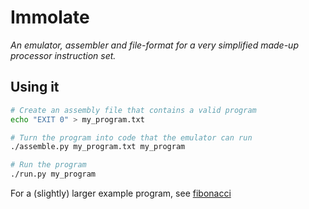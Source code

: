 # Immolate

_An emulator, assembler and file-format for a very simplified made-up processor instruction set._

## Using it

```bash
# Create an assembly file that contains a valid program
echo "EXIT 0" > my_program.txt

# Turn the program into code that the emulator can run
./assemble.py my_program.txt my_program

# Run the program
./run.py my_program
```

For a (slightly) larger example program, see [fibonacci](files/fibonacci_assembly.txt)
